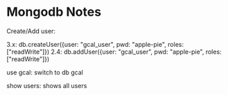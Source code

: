 # Mongodb Notes

Create/Add user:

3.x: db.createUser({user: "gcal_user", pwd: "apple-pie", roles: 
["readWrite"]})
2.4: db.addUser({user: "gcal_user", pwd: "apple-pie", roles: 
["readWrite"]})


use gcal: switch to db gcal

show users: shows all users